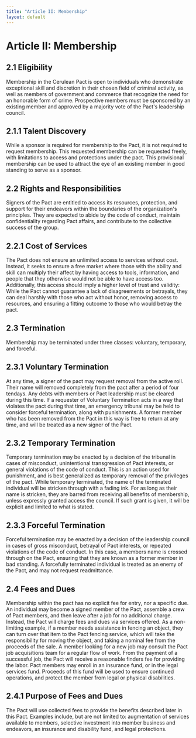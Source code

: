 ```yaml
---
title: "Article II: Membership"
layout: default
---
```


# Article II: Membership

## 2.1 Eligibility

Membership in the Cerulean Pact is open to individuals who demonstrate exceptional skill and discretion in their chosen field of criminal activity, as well as members of government and commerce that recognize the need for an honorable form of crime. Prospective members must be sponsored by an existing member and approved by a majority vote of the Pact's leadership council.

## 2.1.1 Talent Discovery

While a sponsor is required for membership to the Pact, it is not required to request membership. This requested membership can be requested freely, with limitations to access and protections under the pact. This provisional membership can be used to attract the eye of an existing member in good standing to serve as a sponsor.

## 2.2 Rights and Responsibilities

Signers of the Pact are entitled to access its resources, protection, and support for their endeavors within the boundaries of the organization's principles. They are expected to abide by the code of conduct, maintain confidentiality regarding Pact affairs, and contribute to the collective success of the group.

## 2.2.1 Cost of Services

The Pact does not ensure an unlimited access to services without cost. Instead, it seeks to ensure a free market where those with the ability and skill can multiply their affect by having access to tools, information, and people that they otherwise would not be able to have access too. Additionally, this access should imply a higher level of trust and validity: While the Pact cannot guarantee a lack of disagreements or betrayals, they can deal harshly with those who act without honor, removing access to resources, and ensuring a fitting outcome to those who would betray the pact.

## 2.3 Termination

Membership may be terminated under three classes: voluntary, temporary, and forceful.

## 2.3.1 Voluntary Termination

At any time, a signer of the pact may request removal from the active roll. Their name will removed completely from the pact after a period of four tendays. Any debts with members or Pact leadership must be cleared during this time.
If a requester of Voluntary Termination acts in a way that violates the pact during that time, an emergency tribunal may be held to consider forceful termination, along with punishments. A former member who has been removed from the Pact in this way is free to return at any time, and will be treated as a new signer of the Pact.

## 2.3.2 Temporary Termination

Temporary termination may be enacted by a decision of the tribunal in cases of misconduct, unintentional transgression of Pact interests, or general violations of the code of conduct. This is an action used for punishment, and is best generalized as temporary removal of the privileges of the pact. While temporary terminated, the name of the terminated individual will be stricken through with a fading ink. For as long as their name is stricken, they are barred from receiving all benefits of membership, unless expressly granted access the council. If such grant is given, it will be explicit and limited to what is stated.

## 2.3.3 Forceful Termination

Forceful termination may be enacted by a decision of the leadership council in cases of gross misconduct, betrayal of Pact interests, or repeated violations of the code of conduct. In this case, a members name is crossed through on the Pact, ensuring that they are known as a former member in bad standing. A forcefully terminated individual is treated as an enemy of the Pact, and may not request readmittance.

## 2.4 Fees and Dues

Membership within the pact has no explicit fee for entry, nor a specific due. An individual may become a signed member of the Pact, assemble a crew of Pact members, and then leave after a job for no additional charge. Instead, the Pact will charge fees and dues via services offered. As a non-limiting example, if a member needs assistance in fencing an object, they can turn over that item to the Pact fencing service, which will take the responsibility for moving the object, and taking a nominal fee from the proceeds of the sale. A member looking for a new job may consult the Pact job acquisitions team for a regular flow of work. From the payment of a successful job, the Pact will receive a reasonable finders fee for providing the labor. Pact members may enroll in an insurance fund, or in the legal services fund. Proceeds of this fund will be used to ensure continued operations, and protect the member from legal or physical disabilities.

## 2.4.1 Purpose of Fees and Dues

The Pact will use collected fees to provide the benefits described later in this Pact. Examples include, but are not limited to: augmentation of services available to members, selective investment into member business and endeavors, an insurance and disability fund, and legal protections.
